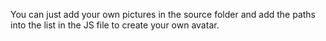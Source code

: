 You can just add your own pictures in the source folder and add the paths into the list in the JS file to create your own avatar.

